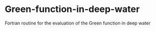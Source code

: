 # Green-function-in-deep-water
Fortran routine for the evaluation of the Green function in deep water
